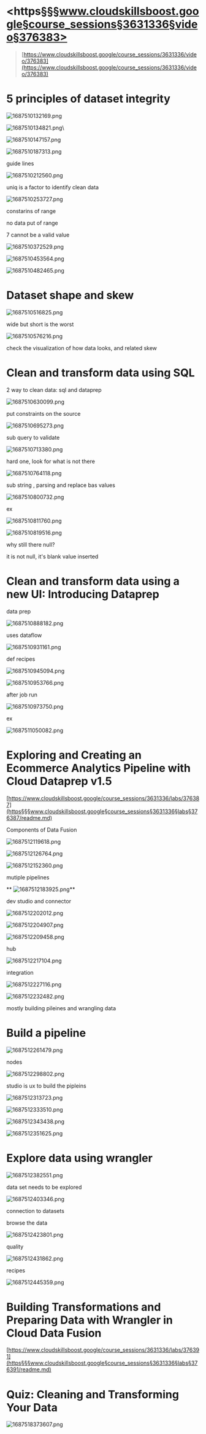 # <https§§§www.cloudskillsboost.google§course_sessions§3631336§video§376383>

> [https://www.cloudskillsboost.google/course_sessions/3631336/video/376383](https://www.cloudskillsboost.google/course_sessions/3631336/video/376383)

# 5 principles of dataset integrity

![1687510132169.png](./1687510132169.png)

![1687510134821.png](./1687510134821.png)\

![1687510147157.png](./1687510147157.png)

![1687510187313.png](./1687510187313.png)

guide lines

![1687510212560.png](./1687510212560.png)

uniq is a factor to identify clean data

![1687510253727.png](./1687510253727.png)

constarins of range

no data put of range

7  cannot be a valid value

![1687510372529.png](./1687510372529.png)

![1687510453564.png](./1687510453564.png)

![1687510482465.png](./1687510482465.png)

# Dataset shape and skew

![1687510516825.png](./1687510516825.png)

wide but short is the worst

![1687510576216.png](./1687510576216.png)

check the visualization of how data looks, and related skew

# Clean and transform data using SQL

2 way to clean data: sql and dataprep

![1687510630099.png](./1687510630099.png)

put constraints on the source

![1687510695273.png](./1687510695273.png)

sub query to validate

![1687510713380.png](./1687510713380.png)

hard one, look for what is not there

![1687510764118.png](./1687510764118.png)

sub string , parsing and replace bas values

![1687510800732.png](./1687510800732.png)

ex

![1687510811760.png](./1687510811760.png)

![1687510819516.png](./1687510819516.png)

why still there null?

it is not null, it's blank value inserted

# Clean and transform data using a new UI: Introducing Dataprep

data prep

![1687510888182.png](./1687510888182.png)

uses dataflow

![1687510931161.png](./1687510931161.png)

def recipes

![1687510945094.png](./1687510945094.png)

![1687510953766.png](./1687510953766.png)

after job run

![1687510973750.png](./1687510973750.png)

ex

![1687511050082.png](./1687511050082.png)

# Exploring and Creating an Ecommerce Analytics Pipeline with Cloud Dataprep v1.5

[https://www.cloudskillsboost.google/course_sessions/3631336/labs/376387](https§§§www.cloudskillsboost.google§course_sessions§3631336§labs§376387/readme.md)

Components of Data Fusion

![1687512119618.png](./1687512119618.png)

![1687512126764.png](./1687512126764.png)

![1687512152360.png](./1687512152360.png)

mutiple pipelines

** ![1687512183925.png](./1687512183925.png)**

dev studio and connector

![1687512202012.png](./1687512202012.png)

![1687512204907.png](./1687512204907.png)

![1687512209458.png](./1687512209458.png)

hub

![1687512217104.png](./1687512217104.png)

integration

![1687512227116.png](./1687512227116.png)

![1687512232482.png](./1687512232482.png)

mostly  building pileines and wrangling data

# Build a pipeline

![1687512261479.png](./1687512261479.png)

nodes

![1687512298802.png](./1687512298802.png)

studio is ux to build the pipleins

![1687512313723.png](./1687512313723.png)

![1687512333510.png](./1687512333510.png)

![1687512343438.png](./1687512343438.png)

![1687512351625.png](./1687512351625.png)

# Explore data using wrangler

![1687512382551.png](./1687512382551.png)

data set needs to be explored

![1687512403346.png](./1687512403346.png)

connection to datasets

browse the data

![1687512423801.png](./1687512423801.png)

quality

![1687512431862.png](./1687512431862.png)

recipes

![1687512445359.png](./1687512445359.png)

# Building Transformations and Preparing Data with Wrangler in Cloud Data Fusion

[https://www.cloudskillsboost.google/course_sessions/3631336/labs/376391](https§§§www.cloudskillsboost.google§course_sessions§3631336§labs§376391/readme.md)


# Quiz: Cleaning and Transforming Your Data


 ![1687518373607.png](./1687518373607.png)
